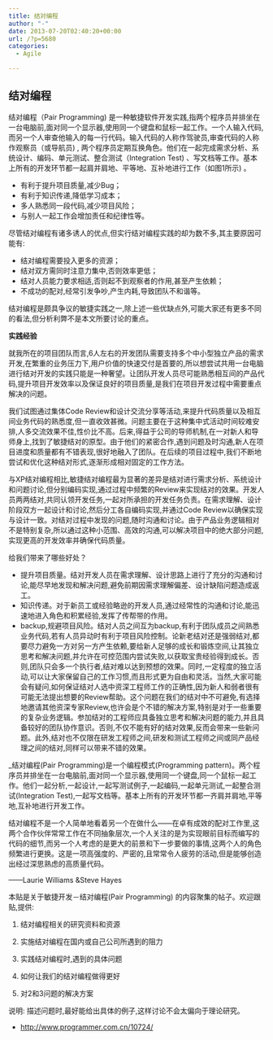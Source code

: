 ```yaml
---
title: 结对编程
author: "-"
date: 2013-07-20T02:40:20+00:00
url: /?p=5680
categories:
  - Agile

---
```

## 结对编程
结对编程（Pair Programming) 是一种敏捷软件开发实践,指两个程序员并排坐在一台电脑前,面对同一个显示器,使用同一个键盘和鼠标一起工作。一个人输入代码,而另一个人审查他输入的每一行代码。输入代码的人称作驾驶员,审查代码的人称作观察员（或导航员) , 两个程序员定期互换角色。他们在一起完成需求分析、系统设计、编码、单元测试、整合测试（Integration Test) 、写文档等工作。基本上所有的开发环节都一起肩并肩地、平等地、互补地进行工作（如图1所示) 。

  * 有利于提升项目质量,减少Bug；
  * 有利于知识传递,降低学习成本；
  * 多人熟悉同一段代码,减少项目风险；
  * 与别人一起工作会增加责任和纪律性等。

尽管结对编程有诸多诱人的优点,但实行结对编程实践的却为数不多,其主要原因可能有: 

  * 结对编程需要投入更多的资源；
  * 结对双方需同时注意力集中,否则效率更低；
  * 结对人员能力要求相适,否则起不到观察者的作用,甚至产生依赖；
  * 不成功的配对,经常引发争吵,产生内耗,导致团队不和谐等。

结对编程是颇具争议的敏捷实践之一,除上述一些优缺点外,可能大家还有更多不同的看法,但分析利弊不是本文所要讨论的重点。

**实践经验**

就我所在的项目团队而言,6人左右的开发团队需要支持多个中小型独立产品的需求开发,在繁重的业务压力下,用户价值的快速交付是首要的,所以想尝试共用一台电脑进行结对开发的实践只能是一种奢望。让团队开发人员尽可能熟悉相互间的产品代码,提升项目开发效率以及保证良好的项目质量,是我们在项目开发过程中需要重点解决的问题。

我们试图通过集体Code Review和设计交流分享等活动,来提升代码质量以及相互间业务代码的熟悉度,但一直收效甚微。问题主要在于这种集中式活动时间较难安排,人多交流效果不佳,性价比不高。后来,得益于公司的导师机制,在一对新人和导师身上,找到了敏捷结对的原型。由于他们的紧密合作,遇到问题及时沟通,新人在项目进度和质量都有不错表现,很好地融入了团队。在后续的项目过程中,我们不断地尝试和优化这种结对形式,逐渐形成相对固定的工作方法。

与XP结对编程相比,敏捷结对编程最为显著的差异是结对进行需求分析、系统设计和问题讨论,但分别编码实现,通过过程中频繁的Review来实现结对的效果。开发人员两两结对,共同认领开发任务,一起对所承担的开发任务负责。在需求理解、设计阶段双方一起设计和讨论,然后分工各自编码实现,并通过Code Review以确保实现与设计一致。对结对过程中发现的问题,随时沟通和讨论。由于产品业务逻辑相对不是特别复杂,所以通过这种小范围、高效的沟通,可以解决项目中的绝大部分问题,实现更高的开发效率并确保代码质量。

给我们带来了哪些好处？

  * 提升项目质量。结对开发人员在需求理解、设计思路上进行了充分的沟通和讨论,能尽早地发现和解决问题,避免前期因需求理解偏差、设计缺陷问题造成返工。
  * 知识传递。对于新员工或经验略逊的开发人员,通过经常性的沟通和讨论,能迅速地进入角色和积累经验,发挥了传帮带的作用。
  * backup,规避项目风险。结对人员之间互为backup,有利于团队成员之间熟悉业务代码,若有人员异动时有利于项目风险控制。论新老结对还是强弱结对,都要尽力避免一方对另一方产生依赖,要给新人足够的成长和锻炼空间,让其独立思考和解决问题,并允许在可控范围内尝试失败,以获取宝贵经验得到成长。否则,团队只会多一个执行者,结对难以达到预想的效果。同时,一定程度的独立活动,可以让大家保留自己的工作习惯,而且形式更为自由和灵活。当然,大家可能会有疑问,如何保证结对人选中资深工程师工作的正确性,因为新人和弱者很有可能无法提出想要的Review帮助。这个问题在我们的结对中不可避免,有选择地邀请其他资深专家Review,也许会是个不错的解决方案,特别是对于一些重要的复杂业务逻辑。参加结对的工程师应具备独立思考和解决问题的能力,并且具备较好的团队协作意识。否则,不仅不能有好的结对效果,反而会带来一些新问题。此外,结对也不仅限在研发工程师之间,研发和测试工程师之间或同产品经理之间的结对,同样可以带来不错的效果。

_结对编程(Pair Programming)是一个编程模式(Programming pattern)。两个程序员并排坐在一台电脑前,面对同一个显示器,使用同一个键盘,同一个鼠标一起工作。他们一起分析,一起设计,一起写测试例子,一起编码,一起单元测试,一起整合测试(Integration Test),一起写文档等。基本上所有的开发环节都一齐肩并肩地,平等地,互补地进行开发工作。 

结对编程不是一个人简单地看着另一个在做什么——在卓有成效的配对工作里,这两个合作伙伴常常工作在不同抽象层次,一个人关注的是为实现眼前目标而编写的代码的细节,而另一个人考虑的是更大的前景和下一步要做的事情,这两个人的角色频繁进行更换。这是一项高强度的、严密的,且常常令人疲劳的活动,但是能够创造出经过深思熟虑的高质量代码。

——Laurie Williams &Steve Hayes

本贴是关于敏捷开发－结对编程(Pair Programming) 的内容聚集的帖子。欢迎跟贴,提供: 

1. 结对编程相关的研究资料和资源


2. 实施结对编程在国内或自己公司所遇到的阻力


3. 实践结对编程时,遇到的具体问题


4. 如何让我们的结对编程做得更好


5. 对2和3问题的解决方案

说明: 描述问题时,最好能给出具体的例子,这样讨论不会太偏向于理论研究。

  * <http://www.programmer.com.cn/10724/>